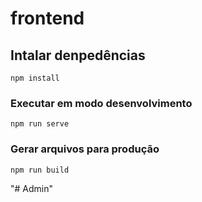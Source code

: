 # frontend

## Intalar denpedências
```
npm install
```

### Executar em modo desenvolvimento
```
npm run serve
```

### Gerar arquivos para produção
```
npm run build
```

"# Admin" 
